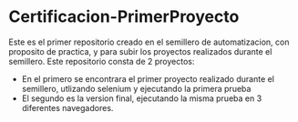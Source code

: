 # Certificacion-PrimerProyecto
Este es el primer repositorio creado en el semillero de automatizacion, con proposito de practica, y para subir los proyectos realizados durante el semillero.
Este repositorio consta de 2 proyectos:
  - En el primero se encontrara el primer proyecto realizado durante el semillero, utlizando selenium y ejecutando la primera prueba
  - El segundo es la version final, ejecutando la misma prueba en 3 diferentes navegadores.
